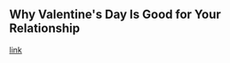 ## Why Valentine's Day Is Good for Your Relationship

[link](https://www.psychologytoday.com/intl/blog/the-power-pleasure/202102/why-valentines-day-is-good-your-relationship)
